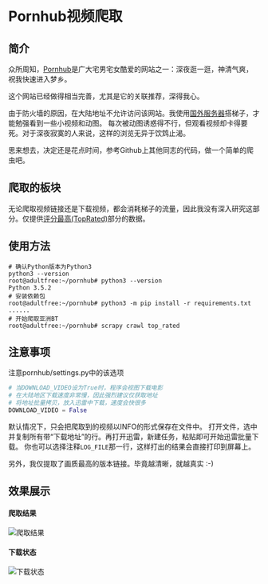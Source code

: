 # Pornhub视频爬取

## 简介

众所周知，[Pornhub](http://pornhub.com/)是广大宅男宅女酷爱的网站之一：深夜逛一逛，神清气爽，祝我快速进入梦乡。

这个网站已经做得相当完善，尤其是它的关联推荐，深得我心。

由于防火墙的原因，在大陆地址不允许访问该网站。我使用[国外服务器](https://www.vultr.com/?ref=8377893-6G)搭梯子，才能勉强看到一些小视频和动图。
每次被动图诱惑得不行，但观看视频却卡得要死。对于深夜寂寞的人来说，这样的浏览无异于饮鸩止渴。

思来想去，决定还是花点时间，参考Github上其他同志的代码，做一个简单的爬虫吧。

## 爬取的板块

无论爬取视频链接还是下载视频，都会消耗梯子的流量，因此我没有深入研究这部分。仅提供[评分最高(TopRated)](https://www.pornhub.com/video?o=tr)部分的数据。

## 使用方法

```shell script
# 确认Python版本为Python3
python3 --version
root@adultfree:~/pornhub# python3 --version
Python 3.5.2
# 安装依赖包
root@adultfree:~/pornhub# python3 -m pip install -r requirements.txt
......
# 开始爬取亚洲BT
root@adultfree:~/pornhub# scrapy crawl top_rated
```

## 注意事项

注意pornhub/settings.py中的该选项

```python
# 当DOWNLOAD_VIDEO设为True时，程序会视图下载电影
# 在大陆地区下载速度非常慢，因此强烈建议仅获取地址
# 将地址批量拷贝，放入迅雷中下载，速度会快很多
DOWNLOAD_VIDEO = False
```

默认情况下，只会把爬取到的视频以INFO的形式保存在文件中。
打开文件，选中并复制所有带“下载地址”的行。再打开迅雷，新建任务，粘贴即可开始迅雷批量下载。
你也可以选择注释`LOG_FILE`那一行，这样打出的结果会直接打印到屏幕上。

另外，我仅提取了画质最高的版本链接。毕竟越清晰，就越真实 :-)

## 效果展示

#### 爬取结果

![爬取结果](https://raw.githubusercontent.com/adultfree/pornhub/master/images/crawl_result.png)

#### 下载状态

![下载状态](https://raw.githubusercontent.com/adultfree/pornhub/master/images/download_state.png)




